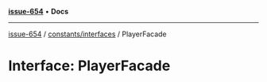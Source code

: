[**issue-654**](README.md) • **Docs**

***

[issue-654](README.md) / [constants/interfaces](constants-interfaces.md) / PlayerFacade

# Interface: PlayerFacade
